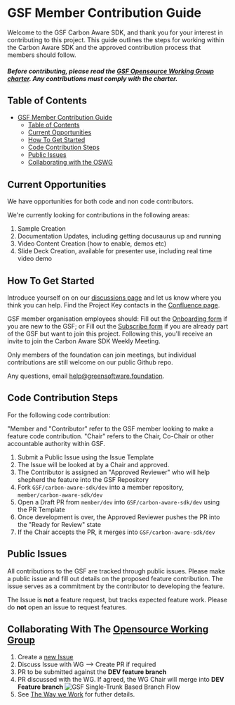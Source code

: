 # GSF Member Contribution Guide

Welcome to the GSF Carbon Aware SDK, and thank you for your interest in contributing to this
project. This guide outlines the steps for working within the Carbon Aware SDK
and the approved contribution process that members should follow.

#### _Before contributing, please read the [GSF Opensource Working Group charter](https://github.com/Green-Software-Foundation/charter/blob/main/charter.md). Any contributions must comply with the charter._ ####

## Table of Contents

- [GSF Member Contribution Guide](#gsf-member-contribution-guide)
  - [Table of Contents](#table-of-contents)
  - [Current Opportunities](#current-opportunities)
  - [How To Get Started](#how-to-get-started)
  - [Code Contribution Steps](#code-contribution-steps)
  - [Public Issues](#public-issues)
  - [Collaborating with the OSWG](#collaborating-with-the-opensource-working-group)

## Current Opportunities
We have opportunities for both code and non code contributors. 

We're currently looking for contributions in the following areas:
1. Sample Creation 
2. Documentation Updates, including getting docusaurus up and running
3. Video Content Creation (how to enable, demos etc)
4. Slide Deck Creation, available for presenter use, including real time video demo

## How To Get Started 
Introduce yourself on on our [discussions page](https://github.com/orgs/Green-Software-Foundation/discussions/65) and let us know where you think you can help. 
Find the Project Key contacts in the [Confluence page](https://greensoftwarefoundation.atlassian.net/wiki/spaces/~612dd45e45cd76006a84071a/pages/17137665/Opensource+Carbon+Aware+SDK).

GSF member organisation employees should:
Fill out the [Onboarding form](https://greensoftware.foundation/onboarding/) if you are new to the GSF; or
Fill out the [Subscribe form](https://greensoftware.foundation/subscribe/) if you are already part of the GSF but want to join this project.
Following this, you'll receive an invite to join the Carbon Aware SDK Weekly Meeting. 

Only members of the foundation can join meetings, but individual contributions are still welcome on our public Github repo. 

Any questions, email help@greensoftware.foundation. 

## Code Contribution Steps

For the following code contribution:

"Member and "Contributor" refer to the GSF member looking to make a feature
code contribution. "Chair" refers to the Chair, Co-Chair or other accountable
authority within GSF.

1. Submit a Public Issue using the Issue Template
2. The Issue will be looked at by a Chair and approved.
3. The Contributor is assigned an "Approved Reviewer" who will help shepherd the
   feature into the GSF Repository
4. Fork `GSF/carbon-aware-sdk/dev` into a member repository,
   `member/carbon-aware-sdk/dev`
5. Open a Draft PR from `member/dev` into `GSF/carbon-aware-sdk/dev` using the
   PR Template
6. Once development is over, the Approved Reviewer pushes the PR into the "Ready
   for Review" state
7. If the Chair accepts the PR, it merges into `GSF/carbon-aware-sdk/dev`

## Public Issues

All contributions to the GSF are tracked through public issues. Please make a
public issue and fill out details on the proposed feature contribution. The
issue serves as a commitment by the contributor to developing the feature.

The Issue is **not** a feature request, but tracks expected feature work. Please
do **not** open an issue to request features.

## Collaborating With The [Opensource Working Group](https://github.com/Green-Software-Foundation/opensource-wg)

1. Create a
   [new Issue](https://github.com/Green-Software-Foundation/standards_wg/issues/new)
2. Discuss Issue with WG --> Create PR if required
3. PR to be submitted against the **DEV feature branch**
4. PR discussed with the WG. If agreed, the WG Chair will merge into **DEV
   Feature branch**
   ![GSF Single-Trunk Based Branch Flow](/docs/images/single-trunk-branch.svg)
5. See
   [The Way we Work](https://github.com/Green-Software-Foundation/standards_wg/blob/main/the_way_we_work.md)
   for futher details.
